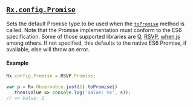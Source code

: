 ## [`Rx.config.Promise`]()

Sets the default Promise type to be used when the [`toPromise`](../observable/observable_instance_methods/topromise.html) method is called.  Note that the Promise implementation must conform to the ES6 specification.  Some of those supported libraries are [Q](https://github.com/kriskowal/q), [RSVP](https://github.com/tildeio/rsvp.js), [when.js](https://github.com/cujojs/when) among others.  If not specified, this defaults to the native ES6 Promise, if available, else will throw an error.

#### Example

```js
Rx.config.Promise = RSVP.Promise;

var p = Rx.Observable.just(1).toPromise()
  .then(value => console.log('Value: %s', s));
// => Value: 1
```